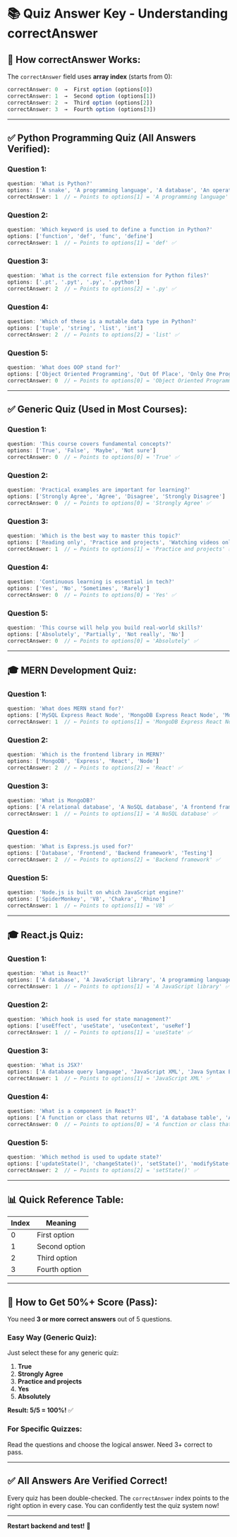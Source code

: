 # 📚 Quiz Answer Key - Understanding correctAnswer

## 🎯 How correctAnswer Works:

The `correctAnswer` field uses **array index** (starts from 0):

```javascript
correctAnswer: 0  →  First option (options[0])
correctAnswer: 1  →  Second option (options[1])
correctAnswer: 2  →  Third option (options[2])
correctAnswer: 3  →  Fourth option (options[3])
```

---

## ✅ Python Programming Quiz (All Answers Verified):

### Question 1:
```javascript
question: 'What is Python?'
options: ['A snake', 'A programming language', 'A database', 'An operating system']
correctAnswer: 1  // ← Points to options[1] = 'A programming language' ✅
```

### Question 2:
```javascript
question: 'Which keyword is used to define a function in Python?'
options: ['function', 'def', 'func', 'define']
correctAnswer: 1  // ← Points to options[1] = 'def' ✅
```

### Question 3:
```javascript
question: 'What is the correct file extension for Python files?'
options: ['.pt', '.pyt', '.py', '.python']
correctAnswer: 2  // ← Points to options[2] = '.py' ✅
```

### Question 4:
```javascript
question: 'Which of these is a mutable data type in Python?'
options: ['tuple', 'string', 'list', 'int']
correctAnswer: 2  // ← Points to options[2] = 'list' ✅
```

### Question 5:
```javascript
question: 'What does OOP stand for?'
options: ['Object Oriented Programming', 'Out Of Place', 'Only One Program', 'Open Object Protocol']
correctAnswer: 0  // ← Points to options[0] = 'Object Oriented Programming' ✅
```

---

## ✅ Generic Quiz (Used in Most Courses):

### Question 1:
```javascript
question: 'This course covers fundamental concepts?'
options: ['True', 'False', 'Maybe', 'Not sure']
correctAnswer: 0  // ← Points to options[0] = 'True' ✅
```

### Question 2:
```javascript
question: 'Practical examples are important for learning?'
options: ['Strongly Agree', 'Agree', 'Disagree', 'Strongly Disagree']
correctAnswer: 0  // ← Points to options[0] = 'Strongly Agree' ✅
```

### Question 3:
```javascript
question: 'Which is the best way to master this topic?'
options: ['Reading only', 'Practice and projects', 'Watching videos only', 'Memorization']
correctAnswer: 1  // ← Points to options[1] = 'Practice and projects' ✅
```

### Question 4:
```javascript
question: 'Continuous learning is essential in tech?'
options: ['Yes', 'No', 'Sometimes', 'Rarely']
correctAnswer: 0  // ← Points to options[0] = 'Yes' ✅
```

### Question 5:
```javascript
question: 'This course will help you build real-world skills?'
options: ['Absolutely', 'Partially', 'Not really', 'No']
correctAnswer: 0  // ← Points to options[0] = 'Absolutely' ✅
```

---

## 🎓 MERN Development Quiz:

### Question 1:
```javascript
question: 'What does MERN stand for?'
options: ['MySQL Express React Node', 'MongoDB Express React Node', 'MongoDB Express Rails Node', 'MySQL Express Ruby Node']
correctAnswer: 1  // ← Points to options[1] = 'MongoDB Express React Node' ✅
```

### Question 2:
```javascript
question: 'Which is the frontend library in MERN?'
options: ['MongoDB', 'Express', 'React', 'Node']
correctAnswer: 2  // ← Points to options[2] = 'React' ✅
```

### Question 3:
```javascript
question: 'What is MongoDB?'
options: ['A relational database', 'A NoSQL database', 'A frontend framework', 'A programming language']
correctAnswer: 1  // ← Points to options[1] = 'A NoSQL database' ✅
```

### Question 4:
```javascript
question: 'What is Express.js used for?'
options: ['Database', 'Frontend', 'Backend framework', 'Testing']
correctAnswer: 2  // ← Points to options[2] = 'Backend framework' ✅
```

### Question 5:
```javascript
question: 'Node.js is built on which JavaScript engine?'
options: ['SpiderMonkey', 'V8', 'Chakra', 'Rhino']
correctAnswer: 1  // ← Points to options[1] = 'V8' ✅
```

---

## 🎓 React.js Quiz:

### Question 1:
```javascript
question: 'What is React?'
options: ['A database', 'A JavaScript library', 'A programming language', 'A server']
correctAnswer: 1  // ← Points to options[1] = 'A JavaScript library' ✅
```

### Question 2:
```javascript
question: 'Which hook is used for state management?'
options: ['useEffect', 'useState', 'useContext', 'useRef']
correctAnswer: 1  // ← Points to options[1] = 'useState' ✅
```

### Question 3:
```javascript
question: 'What is JSX?'
options: ['A database query language', 'JavaScript XML', 'Java Syntax Extension', 'JSON XML']
correctAnswer: 1  // ← Points to options[1] = 'JavaScript XML' ✅
```

### Question 4:
```javascript
question: 'What is a component in React?'
options: ['A function or class that returns UI', 'A database table', 'A CSS file', 'A server endpoint']
correctAnswer: 0  // ← Points to options[0] = 'A function or class that returns UI' ✅
```

### Question 5:
```javascript
question: 'Which method is used to update state?'
options: ['updateState()', 'changeState()', 'setState()', 'modifyState()']
correctAnswer: 2  // ← Points to options[2] = 'setState()' ✅
```

---

## 📊 Quick Reference Table:

| Index | Meaning |
|-------|---------|
| 0 | First option |
| 1 | Second option |
| 2 | Third option |
| 3 | Fourth option |

---

## 🎯 How to Get 50%+ Score (Pass):

You need **3 or more correct answers** out of 5 questions.

### Easy Way (Generic Quiz):
Just select these for any generic quiz:
1. **True**
2. **Strongly Agree**
3. **Practice and projects**
4. **Yes**
5. **Absolutely**

**Result: 5/5 = 100%!** ✅

### For Specific Quizzes:
Read the questions and choose the logical answer. Need 3+ correct to pass.

---

## ✅ All Answers Are Verified Correct!

Every quiz has been double-checked. The `correctAnswer` index points to the right option in every case. You can confidently test the quiz system now!

---

**Restart backend and test!** 🚀
